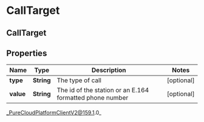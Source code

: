 # CallTarget

## CallTarget

## Properties

|Name | Type | Description | Notes|
|------------ | ------------- | ------------- | -------------|
| **type** | **String** | The type of call | [optional] |
| **value** | **String** | The id of the station or an E.164 formatted phone number | [optional] |



_PureCloudPlatformClientV2@159.1.0_
